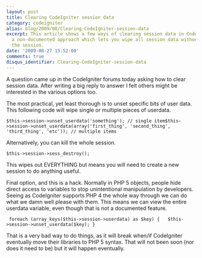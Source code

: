 ```yaml
---
layout: post
title: Clearing CodeIgniter session data
category: codeigniter
alias: blog/2009/08/Clearing-CodeIgniter-session-data
excerpt: This article shows a few ways of clearing session data in CodeIgniter, including
  a non-documented approach which lets you wipe all session data without destroying
  the session.
date: '2009-08-27 15:52:00'
comments: true
disqus_identifier: Clearing-CodeIgniter-session-data
---
```


A question came up in the CodeIgniter forums today asking how to clear session data. After writing a big reply to answer I felt others might be interested in the various options too.

The most practical, yet least thorough is to unset specific bits of user data. This following code will wipe single or multiple pieces of userdata.

`$this->session->unset_userdata('something'); // single item$this->session->unset_userdata(array('first_thing', 'second_thing', 'third_thing', 'etc')); // multiple items`

Alternatively, you can kill the whole session.

`$this->session->sess_destroy();`

This wipes out EVERYTHING but means you will need to create a new session to do anything useful.

Final option, and this is a hack. Normally in PHP 5 objects, people hide direct access to variables to stop unintentional manipulation by developers. Seeing as CodeIgniter supports PHP 4 the whole way through we can do what we damn well please with them. This means we can view the entire userdata variable, even though that is not a documented feature.

` foreach (array_keys($this->session->userdata) as $key) {   $this->session->unset_userdata($key); }`

That is a very bad way to do things, as it will break when/if CodeIgniter eventually move their libraries to PHP 5 syntax. That will not been soon (nor does it need to be) but it will happen eventually.

